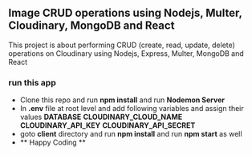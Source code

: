 ## Image CRUD operations using Nodejs, Multer, Cloudinary, MongoDB and React

This project is about performing CRUD (create, read, update, delete) operations on Cloudinary using Nodejs, Express, Multer, MongoDB and React

### run this app

- Clone this repo and run **npm install** and run **Nodemon Server**
- In **.env** file at root level and add following variables and assign their values **DATABASE** **CLOUDINARY_CLOUD_NAME** **CLOUDINARY_API_KEY** **CLOUDINARY_API_SECRET**
- goto **client** directory and run **npm install** and run **npm start** as well
- ** Happy Coding **
